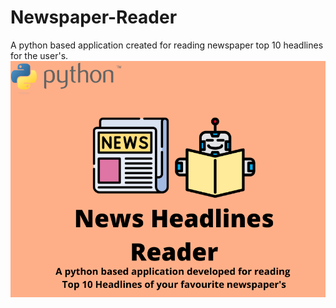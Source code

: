 # Newspaper-Reader
A python based application created for reading newspaper top 10 headlines for the user's.
![](https://raw.githubusercontent.com/HusainKagalwala07/Newspaper-Reader/master/newspaper.png)

